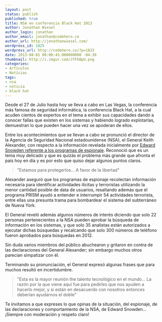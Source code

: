 ```yaml
---
layout: post
status: publish
published: true
title: NSA en conferencia Black Hat 2013
author: Jonathan Wiesel
author_login: jonathan
author_email: jonathan@codehero.co
author_url: http://jonathanwiesel.com/
wordpress_id: 1825
wordpress_url: http://codehero.co/?p=1825
date: 2013-08-01 00:00:43.000000000 -04:30
thumbnail: http://i.imgur.com/JTFkBpU.png
categories:
- Artículos
- Notícias
tags:
- nsa
- noticia
- black hat
---
```

<p>Desde el 27 de Julio hasta hoy se lleva a cabo en Las Vegas, la conferencia más famosa de seguridad informática, la conferencia Black Hat, a la cual acuden cientos de expertos en el tema a exhibir sus capacidades dando a conocer fallas que existen en los sistemas y habiendo logrado explotarlas, demuestran lo que pueden hacer una vez se apoderan de ellos.</p>

<p>Entre los acontecimientos que se llevan a cabo se pronunció el director de la Agencia de Seguridad Nacional estadounidense (NSA), el General Keith Alexander, con respecto a la información revelada inicialmente por <a href="http://codehero.co/como-el-caso-snowden-cambio-la-vision-del-mundo/">Edward Snowden referente a los programas de espionaje</a>. Reconoció que es un tema muy delicado y que es quizás el problema más grande que afronta el país hoy en día y es por esto que quiso dejar algunos puntos claros.</p>

<blockquote>
  <p>"Estamos para protegerlos… A favor de la libertad"</p>
</blockquote>

<p>Alexander aseguró que los programas de espionaje recolectan información necesaria para identificar actividades ilícitas y terroristas utilizando la menor cantidad posible de data de usuarios, resaltando además que el programa PRISM ayudó a entender e interrumpir 54 actividades terrorista, entre ellas una presunta trama para bombardear el sistema del subterráneo de Nueva York.</p>

<p>El General reveló además algunos números de interés diciendo que solo 22 personas pertenecientes a la NSA pueden aprobar la búsqueda de información en los sistemas, y que solo 35 analistas están autorizados a ejecutar dichas búsquedas y recalcando que solo 300 números de teléfono fueron aprobados para búsquedas en 2012.</p>

<p>Sin duda varios miembros del público abuchearon y gritaron en contra de las declaraciones del General Alexander; sin embargo muchos otros parecían simpatizar con él.</p>

<p>Terminando su pronunciación, el General expresó algunas frases que para muchos resultó en incertidumbre.</p>

<blockquote>
  <p>"Esta es la mayor reunión the talento tecnológico en el mundo… La razón por la que viene aquí fue para pedirles que nos ayuden a hacerlo mejor, y si están en desacuerdo con nosotros entonces deberían ayudarnos el doble"</p>
</blockquote>

<p>Te invitamos a que expreses lo que opinas de la situación, del espionaje, de las declaraciones y comportamiento de la NSA, de Edward Snowden… ¡Siempre con moderación y respeto claro!</p>
